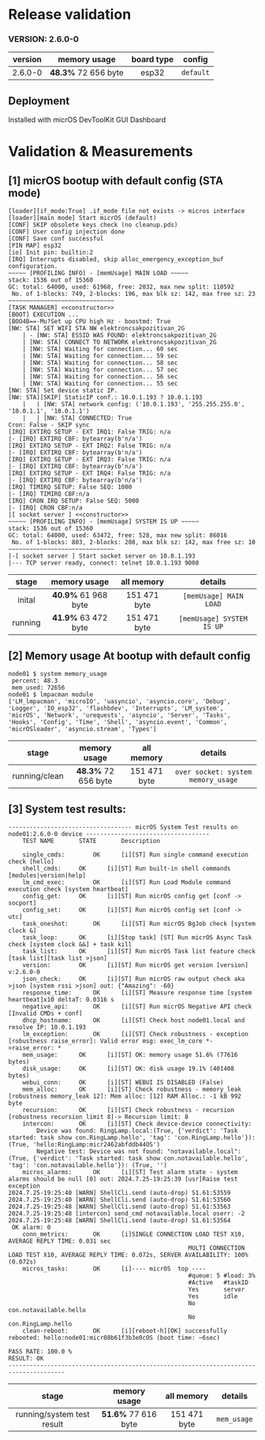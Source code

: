 # Release validation
### VERSION: 2.6.0-0

| version |     memory usage      | board type  |     config    |
|:-------:|:---------------------:| :---------: | :-----------: |
| 2.6.0-0 | **48.3%** 72 656 byte |    esp32    |   `default`   |

## Deployment

Installed with micrOS DevToolKit GUI Dashboard

# Validation & Measurements

## [1] micrOS bootup with default config (STA mode)

```
[loader][if_mode:True] .if_mode file not exists -> micros interface
[loader][main mode] Start micrOS (default)
[CONF] SKIP obsolete keys check (no cleanup.pds)
[CONF] User config injection done
[CONF] Save conf successful
[PIN MAP] esp32
[io] Init pin: builtin:2
[IRQ] Interrupts disabled, skip alloc_emergency_exception_buf configuration.
~~~~~ [PROFILING INFO] - [memUsage] MAIN LOAD ~~~~~
stack: 1536 out of 15360
GC: total: 64000, used: 61968, free: 2032, max new split: 110592
 No. of 1-blocks: 749, 2-blocks: 196, max blk sz: 142, max free sz: 23
~~~~~~~~~~~~~~~~~~~~~~~~~~~~~~
[TASK MANAGER] <<constructor>>
[BOOT] EXECUTION ...
[BOO4B==-Mu?Set up CPU high Hz - boostmd: True
[NW: STA] SET WIFI STA NW elektroncsakpozitivan_2G
	| - [NW: STA] ESSID WAS FOUND: elektroncsakpozitivan_2G
	| [NW: STA] CONNECT TO NETWORK elektroncsakpozitivan_2G
	| [NW: STA] Waiting for connection... 60 sec
	| [NW: STA] Waiting for connection... 59 sec
	| [NW: STA] Waiting for connection... 58 sec
	| [NW: STA] Waiting for connection... 57 sec
	| [NW: STA] Waiting for connection... 56 sec
	| [NW: STA] Waiting for connection... 55 sec
[NW: STA] Set device static IP.
[NW: STA][SKIP] StaticIP conf.: 10.0.1.193 ? 10.0.1.193
	|	| [NW: STA] network config: ('10.0.1.193', '255.255.255.0', '10.0.1.1', '10.0.1.1')
	|	| [NW: STA] CONNECTED: True
Cron: False - SKIP sync
[IRQ] EXTIRQ SETUP - EXT IRQ1: False TRIG: n/a
|- [IRQ] EXTIRQ CBF: bytearray(b'n/a')
[IRQ] EXTIRQ SETUP - EXT IRQ2: False TRIG: n/a
|- [IRQ] EXTIRQ CBF: bytearray(b'n/a')
[IRQ] EXTIRQ SETUP - EXT IRQ3: False TRIG: n/a
|- [IRQ] EXTIRQ CBF: bytearray(b'n/a')
[IRQ] EXTIRQ SETUP - EXT IRQ4: False TRIG: n/a
|- [IRQ] EXTIRQ CBF: bytearray(b'n/a')
[IRQ] TIMIRQ SETUP: False SEQ: 1000
|- [IRQ] TIMIRQ CBF:n/a
[IRQ] CRON IRQ SETUP: False SEQ: 5000
|- [IRQ] CRON CBF:n/a
|[ socket server ] <<constructor>>
~~~~~ [PROFILING INFO] - [memUsage] SYSTEM IS UP ~~~~~
stack: 1536 out of 15360
GC: total: 64000, used: 63472, free: 528, max new split: 86016
 No. of 1-blocks: 803, 2-blocks: 208, max blk sz: 142, max free sz: 10
~~~~~~~~~~~~~~~~~~~~~~~~~~~~~~
|-[ socket server ] Start socket server on 10.0.1.193
|--- TCP server ready, connect: telnet 10.0.1.193 9008
```

|   stage   |     memory usage      |    all memory   |             details         |
| :------:  |:---------------------:| :-------------: |  :------------------------: |
| inital  | **40.9%** 61 968 byte |     151 471 byte    |   `[memUsage] MAIN LOAD`   |
| running  |    **41.9%** 63 472 byte    |     151 471 byte    |   `[memUsage] SYSTEM IS UP`   |

## [2] Memory usage At bootup with default config

```
node01 $ system memory_usage
 percent: 48.3
 mem_used: 72656
node01 $ lmpacman module
['LM_lmpacman', 'microIO', 'uasyncio', 'asyncio.core', 'Debug', 'Logger', 'IO_esp32', 'flashbdev', 'Interrupts', 'LM_system', 'micrOS', 'Network', 'urequests', 'asyncio', 'Server', 'Tasks', 'Hooks', 'Config', 'Time', 'Shell', 'asyncio.event', 'Common', 'micrOSloader', 'asyncio.stream', 'Types']
```

|   stage   |  memory usage   |    all memory   |             details         |
| :------:  |:---------------:| :-------------: |  :------------------------: |
|  running/clean  | **48.3%** 72 656 byte |  151 471 byte   | `over socket: system memory_usage` |

## [3] System test results:

```
----------------------------------- micrOS System Test results on node01:2.6.0-0 device -----------------------------------
	TEST NAME		STATE		Description

	single_cmds:		OK		[i][ST] Run single command execution check [hello]
	shell_cmds:		OK		[i][ST] Run built-in shell commands [modules|version|help]
	lm_cmd_exec:		OK		[i][ST] Run Load Module command execution check [system heartbeat]
	config_get:		OK		[i][ST] Run micrOS config get [conf -> socport]
	config_set:		OK		[i][ST] Run micrOS config set [conf -> utc]
	task_oneshot:		OK		[i][ST] Run micrOS BgJob check [system clock &]
	task_loop:		OK		[i][Stop task] [ST] Run micrOS Async Task check [system clock &&] + task kill
	task_list:		OK		[i][ST] Run micrOS Task list feature check [task list][task list >json]
	version:		OK		[i][ST] Run micrOS get version [version] v:2.6.0-0
	json_check:		OK		[i][ST] Run micrOS raw output check aka >json [system rssi >json] out: {"Amazing": -60}
	response_time:		OK		[i][ST] Measure response time [system heartbeat]x10 deltaT: 0.0316 s
	negative_api:		OK		[i][ST] Run micrOS Negative API check [Invalid CMDs + conf]
	dhcp_hostname:		OK		[i][ST] Check host node01.local and resolve IP: 10.0.1.193
	lm_exception:		OK		[i][ST] Check robustness - exception [robustness raise_error]: Valid error msg: exec_lm_core *->raise_error: *
	mem_usage:		OK		[i][ST] OK: memory usage 51.6% (77616 bytes)
	disk_usage:		OK		[i][ST] OK: disk usage 19.1% (401408 bytes)
	webui_conn:		OK		[i][ST] WEBUI IS DISABLED (False)
	mem_alloc:		OK		[i][ST] Check robustness - memory_leak [robustness memory_leak 12]: Mem alloc: [12] RAM Alloc.: -1 kB 992 byte
	recursion:		OK		[i][ST] Check robustness - recursion [robustness recursion_limit 8]-> Recursion limit: 8
	intercon:		OK		[i][ST] Check device-device connectivity:
		Device was found: RingLamp.local:(True, {'verdict': 'Task started: task show con.RingLamp.hello', 'tag': 'con.RingLamp.hello'}): (True, 'hello:RingLamp:micr2462abfddb44OS')
		Negative test: Device was not found: "notavailable.local":(True, {'verdict': 'Task started: task show con.notavailable.hello', 'tag': 'con.notavailable.hello'}): (True, '')
	micros_alarms:		OK		[i][ST] Test alarm state - system alarms should be null [0] out: 2024.7.25-19:25:39 [usr]Raise test exception
2024.7.25-19:25:40 [WARN] ShellCli.send (auto-drop) S1.61:53559
2024.7.25-19:25:40 [WARN] ShellCli.send (auto-drop) S1.61:53560
2024.7.25-19:25:48 [WARN] ShellCli.send (auto-drop) S1.61:53563
2024.7.25-19:25:48 [intercon] send_cmd notavailable.local oserr: -2
2024.7.25-19:25:48 [WARN] ShellCli.send (auto-drop) S1.61:53564
 OK alarm: 0
	conn_metrics:		OK		[i]SINGLE CONNECTION LOAD TEST X10, AVERAGE REPLY TIME: 0.031 sec
                                                   MULTI CONNECTION LOAD TEST X10, AVERAGE REPLY TIME: 0.072s, SERVER AVAILABILITY: 100% (0.072s)
	micros_tasks:		OK		[i]---- micrOS  top ----
                                                   #queue: 5 #load: 3%
                                                   #Active   #taskID
                                                   Yes       server
                                                   Yes       idle
                                                   No        con.notavailable.hello
                                                   No        con.RingLamp.hello
	clean-reboot:		OK		[i][reboot-h][OK] successfully rebooted: hello:node01:micr08b61f3b3e0cOS (boot time: ~6sec)

PASS RATE: 100.0 %
RESULT: OK
--------------------------------------------------------------------------------------
```

|   stage   |     memory usage      |    all memory   |             details         |
| :------:  |:---------------------:| :-------------: |  :------------------------: |
|  running/system test result  | **51.6%** 77 616 byte |  151 471 byte   | `mem_usage` |



